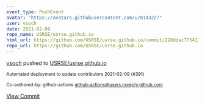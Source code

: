 ```yaml
---
event_type: PushEvent
avatar: "https://avatars.githubusercontent.com/u/814322?"
user: vsoch
date: 2021-02-09
repo_name: USRSE/usrse.github.io
html_url: https://github.com/USRSE/usrse.github.io/commit/228ddac775417d511cfd572316fa3172fd2d88ff
repo_url: https://github.com/USRSE/usrse.github.io
---
```


<a href='https://github.com/vsoch' target='_blank'>vsoch</a> pushed to <a href='https://github.com/USRSE/usrse.github.io' target='_blank'>USRSE/usrse.github.io</a>

<small>Automated deployment to update contributors 2021-02-09 (#391)

Co-authored-by: github-actions <github-actions@users.noreply.github.com></small>

<a href='https://github.com/USRSE/usrse.github.io/commit/228ddac775417d511cfd572316fa3172fd2d88ff' target='_blank'>View Commit</a>